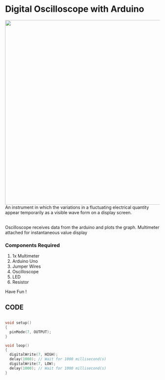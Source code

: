 <h1>Digital Oscilloscope with Arduino</h1>
<div>
    <img width=600 align=right src="https://github.com/Curovearth/Dive-into-Electronics/blob/main/Basics%201/Digital%20Oscilloscope%20with%20Arduino/Digital%20Oscilloscope%20with%20Arduino.gif">
    <p>An instrument in which the variations in a fluctuating electrical quantity appear temporarily as a visible wave form on a display screen.<br><br>
  <p> Oscilloscope receives data from the arduino and plots the graph. Multimeter attached for instantaneous value display</p>   
  
  <h3>Components Required</h3>
  <ol>
    <li>1x Multimeter</li>
    <li>Arduino Uno</li>
    <li>Jumper Wires</li>
    <li>Oscilloscope</li>
    <li>LED</li>
    <li>Resistor</li>
  </ol>
    
  <p>Have Fun !</p>
    
</div>

## CODE
```C++

void setup()
{
  pinMode(7, OUTPUT);
}

void loop()
{
  digitalWrite(7, HIGH);
  delay(1000); // Wait for 1000 millisecond(s)
  digitalWrite(7, LOW);
  delay(1000); // Wait for 1000 millisecond(s)
}

